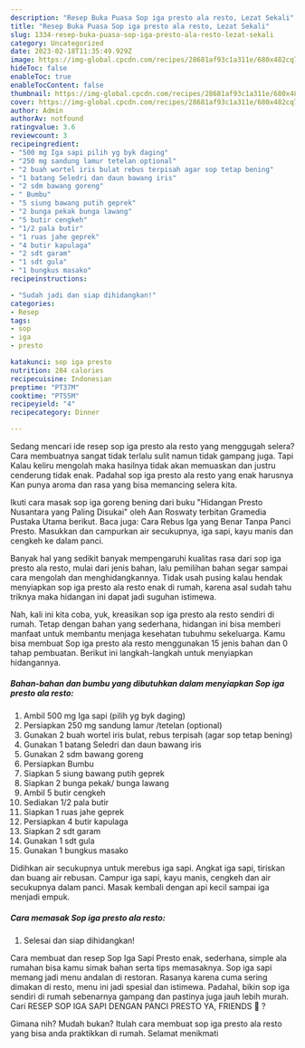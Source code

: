 ```yaml
---
description: "Resep Buka Puasa Sop iga presto ala resto, Lezat Sekali"
title: "Resep Buka Puasa Sop iga presto ala resto, Lezat Sekali"
slug: 1334-resep-buka-puasa-sop-iga-presto-ala-resto-lezat-sekali
category: Uncategorized
date: 2023-02-18T11:35:49.929Z
image: https://img-global.cpcdn.com/recipes/28681af93c1a311e/680x482cq70/sop-iga-presto-ala-resto-foto-resep-utama.jpg
hideToc: false
enableToc: true
enableTocContent: false
thumbnail: https://img-global.cpcdn.com/recipes/28681af93c1a311e/680x482cq70/sop-iga-presto-ala-resto-foto-resep-utama.jpg
cover: https://img-global.cpcdn.com/recipes/28681af93c1a311e/680x482cq70/sop-iga-presto-ala-resto-foto-resep-utama.jpg
author: Admin
authorAv: notfound
ratingvalue: 3.6
reviewcount: 3
recipeingredient:
- "500 mg Iga sapi pilih yg byk daging"
- "250 mg sandung lamur tetelan optional"
- "2 buah wortel iris bulat rebus terpisah agar sop tetap bening"
- "1 batang Seledri dan daun bawang iris"
- "2 sdm bawang goreng"
- " Bumbu"
- "5 siung bawang putih geprek"
- "2 bunga pekak bunga lawang"
- "5 butir cengkeh"
- "1/2 pala butir"
- "1 ruas jahe geprek"
- "4 butir kapulaga"
- "2 sdt garam"
- "1 sdt gula"
- "1 bungkus masako"
recipeinstructions:

- "Sudah jadi dan siap dihidangkan!"
categories:
- Resep
tags:
- sop
- iga
- presto

katakunci: sop iga presto 
nutrition: 284 calories
recipecuisine: Indonesian
preptime: "PT37M"
cooktime: "PT55M"
recipeyield: "4"
recipecategory: Dinner

---
```



Sedang mencari ide resep sop iga presto ala resto yang menggugah selera? Cara membuatnya sangat tidak terlalu sulit namun tidak gampang juga. Tapi Kalau keliru mengolah maka hasilnya tidak akan memuaskan dan justru cenderung tidak enak. Padahal sop iga presto ala resto yang enak harusnya Kan punya aroma dan rasa yang bisa memancing selera kita.


Ikuti cara masak sop iga goreng bening dari buku &#34;Hidangan Presto Nusantara yang Paling Disukai&#34; oleh Aan Roswaty terbitan Gramedia Pustaka Utama berikut. Baca juga: Cara Rebus Iga yang Benar Tanpa Panci Presto. Masukkan dan campurkan air secukupnya, iga sapi, kayu manis dan cengkeh ke dalam panci.

Banyak hal yang sedikit banyak mempengaruhi kualitas rasa dari sop iga presto ala resto, mulai dari jenis bahan, lalu pemilihan bahan segar sampai cara mengolah dan menghidangkannya. Tidak usah pusing kalau hendak menyiapkan sop iga presto ala resto enak di rumah, karena asal sudah tahu triknya maka hidangan ini dapat jadi suguhan istimewa.


Nah, kali ini kita coba, yuk, kreasikan sop iga presto ala resto sendiri di rumah. Tetap dengan bahan yang sederhana, hidangan ini bisa memberi manfaat untuk membantu menjaga kesehatan tubuhmu sekeluarga. Kamu bisa membuat Sop iga presto ala resto menggunakan 15 jenis bahan dan 0 tahap pembuatan. Berikut ini langkah-langkah untuk menyiapkan hidangannya.

<!--inarticleads1-->

##### Bahan-bahan dan bumbu yang dibutuhkan dalam menyiapkan Sop iga presto ala resto:

1. Ambil 500 mg Iga sapi (pilih yg byk daging)
1. Persiapkan 250 mg sandung lamur /tetelan (optional)
1. Gunakan 2 buah wortel iris bulat, rebus terpisah (agar sop tetap bening)
1. Gunakan 1 batang Seledri dan daun bawang iris
1. Gunakan 2 sdm bawang goreng
1. Persiapkan  Bumbu
1. Siapkan 5 siung bawang putih geprek
1. Siapkan 2 bunga pekak/ bunga lawang
1. Ambil 5 butir cengkeh
1. Sediakan 1/2 pala butir
1. Siapkan 1 ruas jahe geprek
1. Persiapkan 4 butir kapulaga
1. Siapkan 2 sdt garam
1. Gunakan 1 sdt gula
1. Gunakan 1 bungkus masako


Didihkan air secukupnya untuk merebus iga sapi. Angkat iga sapi, tiriskan dan buang air rebusan. Campur iga sapi, kayu manis, cengkeh dan air secukupnya dalam panci. Masak kembali dengan api kecil sampai iga menjadi empuk. 

<!--inarticleads2-->

##### Cara memasak Sop iga presto ala resto:


1. Selesai dan siap dihidangkan!

Cara membuat dan resep Sop Iga Sapi Presto enak, sederhana, simple ala rumahan bisa kamu simak bahan serta tips memasaknya. Sop iga sapi memang jadi menu andalan di restoran. Rasanya karena cuma sering dimakan di resto, menu ini jadi spesial dan istimewa. Padahal, bikin sop iga sendiri di rumah sebenarnya gampang dan pastinya juga jauh lebih murah. Cari RESEP SOP IGA SAPI DENGAN PANCI PRESTO YA, FRIENDS 🙂 ? 

Gimana nih? Mudah bukan? Itulah cara membuat sop iga presto ala resto yang bisa anda praktikkan di rumah. Selamat menikmati
